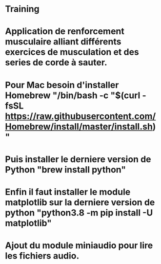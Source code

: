 # Training
# Application de renforcement musculaire alliant différents exercices de musculation et des series de corde à sauter.
# Pour Mac besoin d'installer Homebrew "/bin/bash -c "$(curl -fsSL https://raw.githubusercontent.com/Homebrew/install/master/install.sh)" 
# Puis installer le derniere version de Python "brew install python" 
# Enfin il faut installer le module matplotlib sur la derniere version de python "python3.8 -m pip install -U matplotlib"
# Ajout du module miniaudio pour lire les fichiers audio.